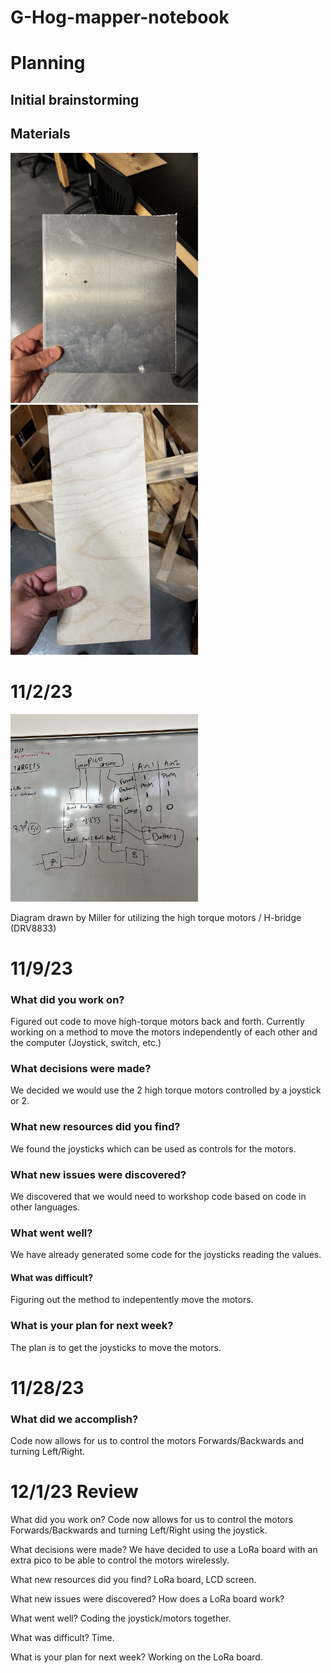 # G-Hog-mapper-notebook



# Planning


## Initial brainstorming


## Materials

<img src="images/MetalSheet.jpg" width="300">

<img src="images/WoodSheet.jpg" width="300">


# 11/2/23

<img src="images/MotorDiagram.jpg" width="300">

Diagram drawn by Miller for utilizing the high torque motors / H-bridge (DRV8833)


# 11/9/23 

### What did you work on?
Figured out code to move high-torque motors back and forth. Currently working on a method to move the motors independently of each other and the computer (Joystick, switch, etc.)

### What decisions were made?
We decided we would use the 2 high torque motors controlled by a joystick or 2.

### What new resources did you find?
We found the joysticks which can be used as controls for the motors.

### What new issues were discovered?
We discovered that we would need to workshop code based on code in other languages.

### What went well?
We have already generated some code for the joysticks reading the values.

#### What was difficult?
Figuring out the method to indepentently move the motors.

### What is your plan for next week?
The plan is to get the joysticks to move the motors.

# 11/28/23

### What did we accomplish?

Code now allows for us to control the motors Forwards/Backwards and turning Left/Right.

# 12/1/23 Review

What did you work on?
Code now allows for us to control the motors Forwards/Backwards and turning Left/Right using the joystick.

What decisions were made?
We have decided to use a LoRa board with an extra pico to be able to control the motors wirelessly.

What new resources did you find?
LoRa board, LCD screen.

What new issues were discovered?
How does a LoRa board work?

What went well?
Coding the joystick/motors together.

What was difficult?
Time.

What is your plan for next week?
Working on the LoRa board.
